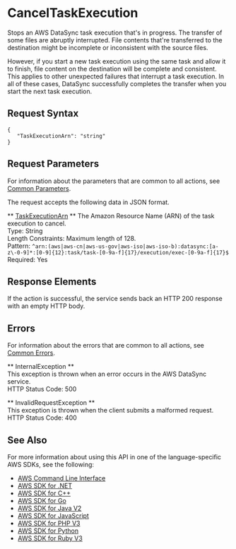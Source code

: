 # CancelTaskExecution<a name="API_CancelTaskExecution"></a>

Stops an AWS DataSync task execution that's in progress\. The transfer of some files are abruptly interrupted\. File contents that're transferred to the destination might be incomplete or inconsistent with the source files\.

However, if you start a new task execution using the same task and allow it to finish, file content on the destination will be complete and consistent\. This applies to other unexpected failures that interrupt a task execution\. In all of these cases, DataSync successfully completes the transfer when you start the next task execution\.

## Request Syntax<a name="API_CancelTaskExecution_RequestSyntax"></a>

```
{
   "TaskExecutionArn": "string"
}
```

## Request Parameters<a name="API_CancelTaskExecution_RequestParameters"></a>

For information about the parameters that are common to all actions, see [Common Parameters](CommonParameters.md)\.

The request accepts the following data in JSON format\.

 ** [TaskExecutionArn](#API_CancelTaskExecution_RequestSyntax) **   <a name="DataSync-CancelTaskExecution-request-TaskExecutionArn"></a>
The Amazon Resource Name \(ARN\) of the task execution to cancel\.  
Type: String  
Length Constraints: Maximum length of 128\.  
Pattern: `^arn:(aws|aws-cn|aws-us-gov|aws-iso|aws-iso-b):datasync:[a-z\-0-9]*:[0-9]{12}:task/task-[0-9a-f]{17}/execution/exec-[0-9a-f]{17}$`   
Required: Yes

## Response Elements<a name="API_CancelTaskExecution_ResponseElements"></a>

If the action is successful, the service sends back an HTTP 200 response with an empty HTTP body\.

## Errors<a name="API_CancelTaskExecution_Errors"></a>

For information about the errors that are common to all actions, see [Common Errors](CommonErrors.md)\.

 ** InternalException **   
This exception is thrown when an error occurs in the AWS DataSync service\.  
HTTP Status Code: 500

 ** InvalidRequestException **   
This exception is thrown when the client submits a malformed request\.  
HTTP Status Code: 400

## See Also<a name="API_CancelTaskExecution_SeeAlso"></a>

For more information about using this API in one of the language\-specific AWS SDKs, see the following:
+  [AWS Command Line Interface](https://docs.aws.amazon.com/goto/aws-cli/datasync-2018-11-09/CancelTaskExecution) 
+  [AWS SDK for \.NET](https://docs.aws.amazon.com/goto/DotNetSDKV3/datasync-2018-11-09/CancelTaskExecution) 
+  [AWS SDK for C\+\+](https://docs.aws.amazon.com/goto/SdkForCpp/datasync-2018-11-09/CancelTaskExecution) 
+  [AWS SDK for Go](https://docs.aws.amazon.com/goto/SdkForGoV1/datasync-2018-11-09/CancelTaskExecution) 
+  [AWS SDK for Java V2](https://docs.aws.amazon.com/goto/SdkForJavaV2/datasync-2018-11-09/CancelTaskExecution) 
+  [AWS SDK for JavaScript](https://docs.aws.amazon.com/goto/AWSJavaScriptSDK/datasync-2018-11-09/CancelTaskExecution) 
+  [AWS SDK for PHP V3](https://docs.aws.amazon.com/goto/SdkForPHPV3/datasync-2018-11-09/CancelTaskExecution) 
+  [AWS SDK for Python](https://docs.aws.amazon.com/goto/boto3/datasync-2018-11-09/CancelTaskExecution) 
+  [AWS SDK for Ruby V3](https://docs.aws.amazon.com/goto/SdkForRubyV3/datasync-2018-11-09/CancelTaskExecution) 